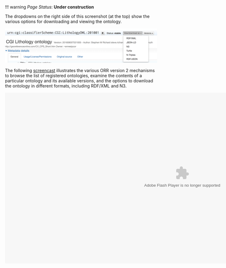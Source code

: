 !!! warning
    _Page Status_: **Under construction**
    
The dropdowns on the right side of this screenshot (at the top) show the various options for downloading and viewing the ontology.

![Options to view/download the ontology](../img/cor/cor-view-ontology-dropdown-20170128.png)

The following [screencast](http://www.screencast.com/t/MWY5NmJm) illustrates the various ORR version 2 mechanisms to browse the list 
of registered ontologies, examine the contents of a particular ontology and its available versions, and the options 
to download the ontology in different formats, including RDF/XML and N3.

<object width="1174" height="565"><param name="movie" 
value="http://content.screencast.com/users/carueda/folders/Camtasia/media/8be7b44a-c908-4399-b8f2-eb0d3628d567/mp4h264player.swf"> 
<param name="quality" value="high"> <param name="bgcolor" value="#FFFFFF"> 
<param name="flashVars" value="thumb=http://content.screencast.com/users/carueda/folders/Camtasia/media/8be7b44a-c908-4399-b8f2-eb0d3628d567/FirstFrame.jpg&amp;containerwidth=1174&amp;containerheight=565&amp;content=http://content.screencast.com/users/carueda/folders/Camtasia/media/8be7b44a-c908-4399-b8f2-eb0d3628d567/mmiorr_browse.mp4"> <param name="allowFullScreen" value="true"> <param name="scale" value="showall"> <param name="allowScriptAccess" value="always"> <param name="base" value="http://content.screencast.com/users/carueda/folders/Camtasia/media/8be7b44a-c908-4399-b8f2-eb0d3628d567/"> <embed type="application/x-shockwave-flash" width="1174" height="565" src="http://content.screencast.com/users/carueda/folders/Camtasia/media/8be7b44a-c908-4399-b8f2-eb0d3628d567/mp4h264player.swf" scale="showall" base="http://content.screencast.com/users/carueda/folders/Camtasia/media/8be7b44a-c908-4399-b8f2-eb0d3628d567/" allowfullscreen="true" flashvars="thumb=http://content.screencast.com/users/carueda/folders/Camtasia/media/8be7b44a-c908-4399-b8f2-eb0d3628d567/FirstFrame.jpg&amp;containerwidth=1174&amp;containerheight=565&amp;content=http://content.screencast.com/users/carueda/folders/Camtasia/media/8be7b44a-c908-4399-b8f2-eb0d3628d567/mmiorr_browse.mp4" allowscriptaccess="always" bgcolor="#FFFFFF" quality="high"></object>
